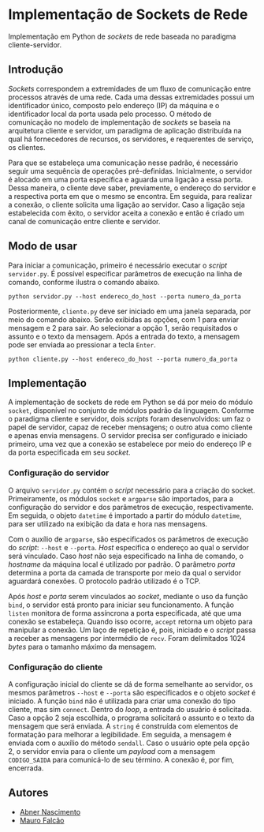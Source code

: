 # Implementação de Sockets de Rede
Implementação em Python de *sockets* de rede baseada no paradigma cliente-servidor.

## Introdução
*Sockets* correspondem a extremidades de um fluxo de comunicação entre
processos através de uma rede. Cada uma dessas extremidades possui um
identificador único, composto pelo endereço (IP) da máquina e o
identificador local da porta usada pelo processo. O método de
comunicação no modelo de implementação de *sockets* se baseia na
arquitetura cliente e servidor, um paradigma de aplicação distribuída na
qual há fornecedores de recursos, os servidores, e requerentes de
serviço, os clientes.

Para que se estabeleça uma comunicação nesse padrão, é necessário seguir
uma sequência de operações pré-definidas. Inicialmente, o servidor é
alocado em uma porta específica e aguarda uma ligação a essa porta.
Dessa maneira, o cliente deve saber, previamente, o endereço do servidor
e a respectiva porta em que o mesmo se encontra. Em seguida, para
realizar a conexão, o cliente solicita uma ligação ao servidor. Caso a
ligação seja estabelecida com êxito, o servidor aceita a conexão e então
é criado um canal de comunicação entre cliente e servidor.

## Modo de usar
Para iniciar a comunicação, primeiro é necessário executar o *script*
`servidor.py`. É possível especificar parâmetros de execução na linha de
comando, conforme ilustra o comando abaixo.

    python servidor.py --host endereco_do_host --porta numero_da_porta

Posteriormente, `cliente.py` deve ser iniciado em uma janela separada,
por meio do comando abaixo. Serão exibidas as opções, com 1 para enviar
mensagem e 2 para sair. Ao selecionar a opção 1, serão requisitados o
assunto e o texto da mensagem. Após a entrada do texto, a mensagem pode
ser enviada ao pressionar a tecla `Enter`.

    python cliente.py --host endereco_do_host --porta numero_da_porta

## Implementação
A implementação de sockets de rede em Python se dá por meio do módulo
`socket`, disponível no conjunto de módulos padrão da linguagem.
Conforme o paradigma cliente e servidor, dois *scripts* foram
desenvolvidos: um faz o papel de servidor, capaz de receber mensagens; o
outro atua como cliente e apenas envia mensagens. O servidor precisa ser
configurado e iniciado primeiro, uma vez que a conexão se estabelece por
meio do endereço IP e da porta especificada em seu *socket*.

### Configuração do servidor
O arquivo `servidor.py` contém o *script* necessário para a criação do
socket. Primeiramente, os módulos `socket` e `argparse` são importados,
para a configuração do servidor e dos parâmetros de execução,
respectivamente. Em seguida, o objeto `datetime` é importado a partir do
módulo `datetime`, para ser utilizado na exibição da data e hora nas
mensagens.

Com o auxílio de `argparse`, são especificados os parâmetros de execução
do *script*: `--host` e `--porta`. *Host* especifica o endereço ao qual
o servidor será vinculado. Caso *host* não seja especificado na linha de
comando, o *hostname* da máquina local é utilizado por padrão. O
parâmetro *porta* determina a porta da camada de transporte por meio da
qual o servidor aguardará conexões. O protocolo padrão utilizado é o
TCP.

Após *host* e *porta* serem vinculados ao *socket*, mediante o uso da
função `bind`, o servidor está pronto para iniciar seu funcionamento. A
função `listen` monitora de forma assíncrona a porta especificada, até
que uma conexão se estabeleça. Quando isso ocorre, `accept` retorna um
objeto para manipular a conexão. Um laço de repetição é, pois, iniciado
e o *script* passa a receber as mensagens por intermédio de `recv`.
Foram delimitados 1024 *bytes* para o tamanho máximo da mensagem.

### Configuração do cliente
A configuração inicial do cliente se dá de forma semelhante ao servidor,
os mesmos parâmetros `--host` e `--porta` são especificados e o objeto
*socket* é iniciado. A função `bind` não é utilizada para criar uma
conexão do tipo cliente, mas sim `connect`. Dentro do *loop*, a entrada
do usuário é solicitada. Caso a opção 2 seja escolhida, o programa
solicitará o assunto e o texto da mensagem que será enviada. A `string`
é construída com elementos de formatação para melhorar a legibilidade.
Em seguida, a mensagem é enviada com o auxílio do método `sendall`. Caso
o usuário opte pela opção 2, o servidor envia para o cliente um
*payload* com a mensagem `CODIGO_SAIDA` para comunicá-lo de seu término.
A conexão é, por fim, encerrada.

## Autores
* [Abner Nascimento](https://github.com/abnersn)
* [Mauro Falcão](https://github.com/maurofalc)